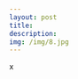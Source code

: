 ```yaml
---
layout: post
title: 
description: 
img: /img/8.jpg
---
```


<div class="col three caption">
	<img src="{{ site.baseurl }}/img/8.jpg" alt="" title="example image"/>
</div>
<div class="col three caption">
x
</div>
